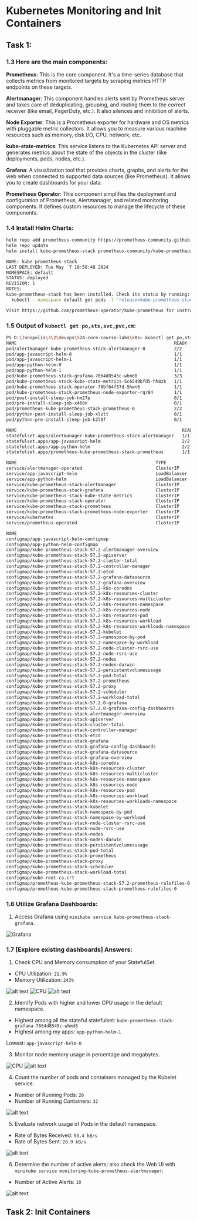 # Kubernetes Monitoring and Init Containers

## Task 1:

### 1.3 Here are the main components:

**Prometheus**: This is the core component. It's a time-series database that collects metrics from monitored targets by scraping metrics HTTP endpoints on these targets.

**Alertmanager**: This component handles alerts sent by Prometheus server and takes care of deduplicating, grouping, and routing them to the correct receiver (like email, PagerDuty, etc.). It also silences and inhibition of alerts.

**Node Exporter**: This is a Prometheus exporter for hardware and OS metrics with pluggable metric collectors. It allows you to measure various machine resources such as memory, disk I/O, CPU, network, etc.

**kube-state-metrics**: This service listens to the Kubernetes API server and generates metrics about the state of the objects in the cluster (like deployments, pods, nodes, etc.).

**Grafana**: A visualization tool that provides charts, graphs, and alerts for the web when connected to supported data sources (like Prometheus). It allows you to create dashboards for your data.

**Prometheus Operator**: This component simplifies the deployment and configuration of Prometheus, Alertmanager, and related monitoring components. It defines custom resources to manage the lifecycle of these components.

### 1.4 Install Helm Charts:

```bash
helm repo add prometheus-community https://prometheus-community.github.io/helm-charts
helm repo update
helm install kube-prometheus-stack prometheus-community/kube-prometheus-stack --version 57.2.0 --set-string kubePrometheusStack.appVersion=v0.72.0
```

```bash
NAME: kube-prometheus-stack
LAST DEPLOYED: Tue May  7 18:50:48 2024
NAMESPACE: default
STATUS: deployed
REVISION: 1
NOTES:
kube-prometheus-stack has been installed. Check its status by running:
  kubectl --namespace default get pods -l "release=kube-prometheus-stack"

Visit https://github.com/prometheus-operator/kube-prometheus for instructions on how to create & configure Alertmanager and Prometheus instances using the Operator.
```

### 1.5 Output of `kubectl get po,sts,svc,pvc,cm`:

```bash
PS D:\Innopolis\3\2\devops\S24-core-course-labs\k8s> kubectl get po,sts,svc,pvc,cm
NAME                                                            READY   STATUS      RESTARTS   AGE
pod/alertmanager-kube-prometheus-stack-alertmanager-0           2/2     Running     0          58m
pod/app-javascript-helm-0                                       1/1     Running     0          26m
pod/app-javascript-helm-1                                       1/1     Running     0          20m
pod/app-python-helm-0                                           1/1     Running     0          8m2s
pod/app-python-helm-1                                           1/1     Running     0          8m2s
pod/kube-prometheus-stack-grafana-7664d8545c-whmd8              3/3     Running     0          58m
pod/kube-prometheus-stack-kube-state-metrics-5c6549bfd5-hh8zk   1/1     Running     0          58m
pod/kube-prometheus-stack-operator-76bf64f57d-5hwn6             1/1     Running     0          58m
pod/kube-prometheus-stack-prometheus-node-exporter-rqr84        1/1     Running     0          58m
pod/post-install-sleep-job-hm27p                                0/1     Completed   0          26m
pod/pre-install-sleep-job-x468n                                 0/1     Completed   0          26m
pod/prometheus-kube-prometheus-stack-prometheus-0               2/2     Running     0          58m
pod/python-post-install-sleep-job-xlztt                         0/1     Completed   0          8m2s
pod/python-pre-install-sleep-job-k2l9f                          0/1     Completed   0          8m2s

NAME                                                               READY   AGE
statefulset.apps/alertmanager-kube-prometheus-stack-alertmanager   1/1     58m
statefulset.apps/app-javascript-helm                               2/2     26m
statefulset.apps/app-python-helm                                   2/2     8m2s
statefulset.apps/prometheus-kube-prometheus-stack-prometheus       1/1     58m

NAME                                                     TYPE           CLUSTER-IP       EXTERNAL-IP   PORT(S)                      AGE
service/alertmanager-operated                            ClusterIP      None             <none>        9093/TCP,9094/TCP,9094/UDP   147m
service/app-javascript-helm                              LoadBalancer   10.107.91.255    <pending>     5000:31114/TCP               26m
service/app-python-helm                                  LoadBalancer   10.100.220.173   <pending>     5000:32311/TCP               8m2s
service/kube-prometheus-stack-alertmanager               ClusterIP      10.105.232.221   <none>        9093/TCP,8080/TCP            58m
service/kube-prometheus-stack-grafana                    ClusterIP      10.108.49.243    <none>        80/TCP                       58m
service/kube-prometheus-stack-kube-state-metrics         ClusterIP      10.98.146.11     <none>        8080/TCP                     58m
service/kube-prometheus-stack-operator                   ClusterIP      10.99.10.36      <none>        443/TCP                      58m
service/kube-prometheus-stack-prometheus                 ClusterIP      10.103.84.9      <none>        9090/TCP,8080/TCP            58m
service/kube-prometheus-stack-prometheus-node-exporter   ClusterIP      10.101.68.63     <none>        9100/TCP                     58m
service/kubernetes                                       ClusterIP      10.96.0.1        <none>        443/TCP                      158m
service/prometheus-operated                              ClusterIP      None             <none>        9090/TCP                     147m

NAME                                                                     DATA   AGE
configmap/app-javascript-helm-configmap                                  3      26m
configmap/app-python-helm-configmap                                      3      8m2s
configmap/kube-prometheus-stack-57.2-alertmanager-overview               1      150m
configmap/kube-prometheus-stack-57.2-apiserver                           1      150m
configmap/kube-prometheus-stack-57.2-cluster-total                       1      150m
configmap/kube-prometheus-stack-57.2-controller-manager                  1      150m
configmap/kube-prometheus-stack-57.2-etcd                                1      150m
configmap/kube-prometheus-stack-57.2-grafana-datasource                  1      150m
configmap/kube-prometheus-stack-57.2-grafana-overview                    1      150m
configmap/kube-prometheus-stack-57.2-k8s-coredns                         1      150m
configmap/kube-prometheus-stack-57.2-k8s-resources-cluster               1      150m
configmap/kube-prometheus-stack-57.2-k8s-resources-multicluster          1      150m
configmap/kube-prometheus-stack-57.2-k8s-resources-namespace             1      150m
configmap/kube-prometheus-stack-57.2-k8s-resources-node                  1      150m
configmap/kube-prometheus-stack-57.2-k8s-resources-pod                   1      150m
configmap/kube-prometheus-stack-57.2-k8s-resources-workload              1      150m
configmap/kube-prometheus-stack-57.2-k8s-resources-workloads-namespace   1      150m
configmap/kube-prometheus-stack-57.2-kubelet                             1      150m
configmap/kube-prometheus-stack-57.2-namespace-by-pod                    1      150m
configmap/kube-prometheus-stack-57.2-namespace-by-workload               1      150m
configmap/kube-prometheus-stack-57.2-node-cluster-rsrc-use               1      150m
configmap/kube-prometheus-stack-57.2-node-rsrc-use                       1      150m
configmap/kube-prometheus-stack-57.2-nodes                               1      150m
configmap/kube-prometheus-stack-57.2-nodes-darwin                        1      150m
configmap/kube-prometheus-stack-57.2-persistentvolumesusage              1      150m
configmap/kube-prometheus-stack-57.2-pod-total                           1      150m
configmap/kube-prometheus-stack-57.2-prometheus                          1      150m
configmap/kube-prometheus-stack-57.2-proxy                               1      150m
configmap/kube-prometheus-stack-57.2-scheduler                           1      150m
configmap/kube-prometheus-stack-57.2-workload-total                      1      150m
configmap/kube-prometheus-stack-57.2.0-grafana                           1      150m
configmap/kube-prometheus-stack-57.2.0-grafana-config-dashboards         1      150m
configmap/kube-prometheus-stack-alertmanager-overview                    1      58m
configmap/kube-prometheus-stack-apiserver                                1      58m
configmap/kube-prometheus-stack-cluster-total                            1      58m
configmap/kube-prometheus-stack-controller-manager                       1      58m
configmap/kube-prometheus-stack-etcd                                     1      58m
configmap/kube-prometheus-stack-grafana                                  1      58m
configmap/kube-prometheus-stack-grafana-config-dashboards                1      58m
configmap/kube-prometheus-stack-grafana-datasource                       1      58m
configmap/kube-prometheus-stack-grafana-overview                         1      58m
configmap/kube-prometheus-stack-k8s-coredns                              1      58m
configmap/kube-prometheus-stack-k8s-resources-cluster                    1      58m
configmap/kube-prometheus-stack-k8s-resources-multicluster               1      58m
configmap/kube-prometheus-stack-k8s-resources-namespace                  1      58m
configmap/kube-prometheus-stack-k8s-resources-node                       1      58m
configmap/kube-prometheus-stack-k8s-resources-pod                        1      58m
configmap/kube-prometheus-stack-k8s-resources-workload                   1      58m
configmap/kube-prometheus-stack-k8s-resources-workloads-namespace        1      58m
configmap/kube-prometheus-stack-kubelet                                  1      58m
configmap/kube-prometheus-stack-namespace-by-pod                         1      58m
configmap/kube-prometheus-stack-namespace-by-workload                    1      58m
configmap/kube-prometheus-stack-node-cluster-rsrc-use                    1      58m
configmap/kube-prometheus-stack-node-rsrc-use                            1      58m
configmap/kube-prometheus-stack-nodes                                    1      58m
configmap/kube-prometheus-stack-nodes-darwin                             1      58m
configmap/kube-prometheus-stack-persistentvolumesusage                   1      58m
configmap/kube-prometheus-stack-pod-total                                1      58m
configmap/kube-prometheus-stack-prometheus                               1      58m
configmap/kube-prometheus-stack-proxy                                    1      58m
configmap/kube-prometheus-stack-scheduler                                1      58m
configmap/kube-prometheus-stack-workload-total                           1      58m
configmap/kube-root-ca.crt                                               1      158m
configmap/prometheus-kube-prometheus-stack-57.2-prometheus-rulefiles-0   35     147m
configmap/prometheus-kube-prometheus-stack-prometheus-rulefiles-0        35     58m
```

### 1.6 Utilize Grafana Dashboards:

1. Access Grafana using `minikube service kube-prometheus-stack-grafana`.

![Grafana](./screenshots/14.1.png)

### 1.7 [Explore existing dashboards] Answers:

1. Check CPU and Memory consumption of your StatefulSet.

- CPU Utilization: `21.9%`
- Memory Utilization: `243%`

![alt text](./screenshots/14.9.png)
![CPU](./screenshots/14.6.png)
![alt text](./screenshots/14.8.png)

2. Identify Pods with higher and lower CPU usage in the default namespace.

- Highest among all the stateful statefulset: `kube-prometheus-stack-grafana-7664d8545c-whmd8`
- Highest among my apps: `app-python-helm-1`

Lowest: `app-javascript-helm-0`

3. Monitor node memory usage in percentage and megabytes.

![CPU](./screenshots/14.2.png)
![alt text](./screenshots/14.10.png)

4. Count the number of pods and containers managed by the Kubelet service.

- Number of Running Pods: `20`
- Number of Running Containers: `32`

![alt text](./screenshots/14.7.png)

5. Evaluate network usage of Pods in the default namespace.

- Rate of Bytes Received: `93.4 kB/s`
- Rate of Bytes Sent: `28.9 kB/s`

![alt text](./screenshots/14.3.png)

6. Determine the number of active alerts; also check the Web UI with `minikube service monitoring-kube-prometheus-alertmanager`:

- Number of Active Alerts: `10`

![alt text](./screenshots/14.5.png)

## Task 2: Init Containers
